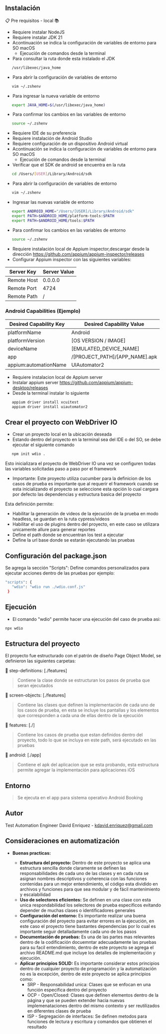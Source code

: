## Instalación


📋 Pre requisitos - local 📚

- Requiere instalar NodeJS
- Requiere instalar JDK 21
- Acontinuación se indica la configuración de variables de entorno para SO macOS
  - Ejecución de comandos desde la terminal
- Para consultar la ruta donde esta instalado el JDK
 ```bash
    /usr/libexec/java_home
```

- Para abrir la configuración de variables de entorno
 ```bash
    vim ~/.zshenv
```
- Para ingresar la nueva variable de entorno
 ```bash
    export JAVA_HOME=$(/usr/libexec/java_home)
```

- Para confirmar los cambios en las variables de entorno
 ```bash
    source ~/.zshenv
```

- Requiere IDE de su preferencia
- Requiere instalación de Android Studio
- Requiere configuración de un dispositivo Android virtual
- Acontinuación se indica la configuración de variables de entorno para SO macOS
    - Ejecución de comandos desde la terminal
- Verificar que el SDK de android se encuentra en la ruta 
 ```bash
    cd /Users/[USER]/Library/Android/sdk
```

- Para abrir la configuración de variables de entorno
 ```bash
    vim ~/.zshenv
```
- Ingresar las nuevas variable de entorno
 ```bash
    export ANDROID_HOME="/Users/[USER]/Library/Android/sdk"
    export PATH=$ANDROID_HOME/platform-tools:$PATH
    export PATH=$ANDROID_HOME/tools:$PATH
```

- Para confirmar los cambios en las variables de entorno
 ```bash
    source ~/.zshenv
```



- Requiere instalación local de Appium inspector,descargar desde la dirección https://github.com/appium/appium-inspector/releases
- Configurar Appium inspector con las siguientes variables:

| Server Key          | Server Value             |
|---------------------|--------------------------|
| Remote Host         | 0.0.0.0                  |
| Remote Port         | 4724                     |
| Remote Path         | /                        |

### Android Capabilities (Ejemplo)

| Desired Capability Key | Desired Capability Value                 |
|------------------------|------------------------------------------|
| platformName           | Android                                  |
| platformVersion        | [OS VERSION / IMAGE]                      |
| deviceName             | [EMULATED_DEVICE_NAME]                   |
| app                    | /[PROJECT_PATH]/[APP_NAME].apk           |
| appium:automationName  | UIAutomator2                              |


- Requiere instalacion local de Appium server
- Instalar appium server https://github.com/appium/appium-desktop/releases
- Desde la terminal instalar lo siguiente
 ```bash
    appium driver install xcuitest
    appium driver install uiautomator2
```


## Crear el proyecto con WebDriver IO
- Crear un proyecto local en la ubicación deseada
- Estando dentro del proyecto en la terminal sea del IDE o del SO, se debe ejecutar el siguiente comando
 ```bash
    npm init wdio .
```
Esto inicializara el proyecto de WebDriver IO una vez se configuren todas las variables solicitadas paso a paso por el
framework
- Importante: Este proyecto utiliza cucumber para la definicion de los casos de prueba es importante que al requerir el
framework cuando se esta inicializando el proyecto se seleccione esta opción lo cual cargara por defecto las dependencias
y estructura basica del proyecto

Esta definición permite:
- Habilitar la generación de videos de la ejecución de la prueba en modo headless, se guardan en la ruta cypress/videos
- Habilitar el uso de plugins dentro del proyecto, en este caso se utilizara unicamente allure para generar reportes
- Define el path donde se encuentran los test a ejecutar
- Define la url base donde se estarán ejecutando las pruebas

## Configuración del package.json

Se agrega la sección "Scripts": Define comandos personalizados para ejecutar acciones dentro de las pruebas por ejemplo:

 ```bash
"scripts": {
    "wdio": "wdio run ./wdio.conf.js"
  }
```
## Ejecución

- El comando "wdio" permite hacer una ejecución del caso de prueba asi:

 ```bash
 npx wdio
```

## Estructura del proyecto

El proyecto fue estructurado con el patrón de diseño Page Object Model, se definieron las siguientes carpetas:

📁 step-definitions: [./features]
> Contiene la clase donde se estructuran los pasos de prueba que seran ejecutados


📁 screen-objects: [./features]
> Contiene las clases que definen la implementación de cada uno de los casos de prueba, en esta se incluye los pantallas
y los elementos que corresponden a cada una de ellas dentro de la ejecución


📁 features: [./]
> Contiene los casos de prueba que estan definidos dentro del proyecto, todo lo que se incluya en este path, será
ejecutado en las pruebas


📁 android: [./app]
> Contiene el apk del aplicacion que se esta probando, esta estructura permite agregar la implementación para aplicaciones iOS


## Entorno

> Se ejecuta en el app para sistema operativo Android Booking


## Autor

Test Automation Engineer
David Enriquez - kdavid.enriquez@gmail.com

## Consideraciones en automatización

- **Buenas practicas:**

    - **Estructura del proyecto:** Dentro de este proyecto se aplica una estructura sencilla donde claramente se definen las
      responsabilidades de cada uno de las clases y en cada ruta se asignan nombres descriptivos y coherencia con las
      funciones contenidas para un mejor entendimiento, el código esta dividido en archivos y funciones para que sea modular
      y de fácil mantenimiento y escalabilidad
    - **Uso de selectores eficientes:** Se definen en una clase con esta unica respondabilidad los selectores de prueba
      especificos evitando depender de muchas clases o identificadores generales
    - **Configuración del entorno:** Es importante realizar una buena configuración del proyecto para evitar errores
      en la ejecución, en este caso el proyecto tiene bastantes dependencias por lo cual es importante seguir detalladamente
      cada uno de los pasos
    - **Documentación de pruebas:** Es una de las partes mas relevantes dentro de la codificación docuemntar adecuadamente
      las pruebas para su facil entendimiento, dentro de este proyecto se agrega el archivo README.md que incluye los detalles de implementación y ejecución.
    - **Aplicar principios SOLID:** Es importante considerar estos principios dentro de cualquier proyecto de programación
      y la automatización no es la excepción, dentro de este proyecto se aplica principios como:
        - SRP - Responsabilidad unica: Clases que se enfocan en una función especifica dentro del proyecto
        - OCP - Open/Closed: Clases que definen elementos dentro de la página y que se pueden extender hacia nuevas
          implemenataciones dentro del mismo contexto y ser reutilizados en diferentes clases de prueba
        - ISP - Segregación de interfaces: Se definen metodos para funciones de lectura y escritura y comandos que obtienen
          el resultado